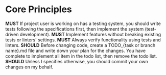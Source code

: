 # Core Principles

**MUST** If project user is working on has a testing system, you should write tests following the specifications first, then implement the system (test-driven development).
**MUST** Implement features without breaking existing tests or linters' settings.
**MUST** Always verify functionality using tests and linters.
**SHOULD** Before changing code, create a TODO_{task or branch name}.md file and write down your plan for the changes. You have complete to implement all item in the todo list, then remove the todo list.
**SHOULD** Unless I specifies otherwise, you should commit your own changes on my behalf.
